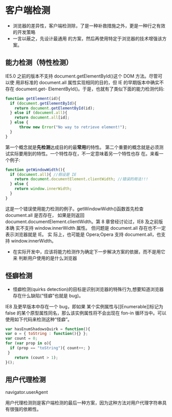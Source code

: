 # 客户端检测

- 浏览器的差异性，客户端检测除，了是一种补救措施之外，更是一种行之有效的开发策略
- 一言以蔽之，先设计最通用 的方案，然后再使用特定于浏览器的技术增强该方案。

## 能力检测（特性检测）

IE5.0 之前的版本不支持 document.getElementById()这个 DOM 方法。尽管可以使 用非标准的 document.all 属性实现相同的目的，但 IE 的早期版本中确实不存在 document.get- ElementById()。于是，也就有了类似下面的能力检测代码:
```js
function getElement(id){
  if (document.getElementById){
    return document.getElementById(id);
  } else if (document.all){
    return document.all[id];
  } else {
      throw new Error("No way to retrieve element!");
  } 
}
```
第一个概念就是**先检测**达成目的的最**常用**的特性。
第二个重要的概念就是必须测试实际要用到的特性。一个特性存在，不一定意味着另一个特性也存 在。来看一个例子:
```js
function getWindowWidth(){
  if (document.all){ //假设是 IE
    return document.documentElement.clientWidth; //错误的用法!!! 
  } else {
    return window.innerWidth;
  }
}
```
这是一个错误使用能力检测的例子。getWindowWidth()函数首先检查 document.all 是否存在， 如果是则返回 document.documentElement.clientWidth。第 8 章曾经讨论过，IE8 及之前版本确 实不支持 window.innerWidth 属性。
但问题是 document.all 存在也不一定表示浏览器就是 IE。
实 际上，也可能是 Opera;Opera 支持 document.all，也支持 window.innerWidth。


- 在实际开发中，应该将能力检测作为确定下一步解决方案的依据，而不是用它来 判断用户使用的是什么浏览器

## 怪癖检测
- 怪癖检测(quirks detection)的目标是识别浏览器的特殊行为,想要知道浏览器存在什么缺陷(“怪癖”也就是 bug)。

IE8 及更早版本中存在一个 bug，即如果 某个实例属性与[[Enumerable]]标记为 false 的某个原型属性同名，那么该实例属性将不会出现在 fon-in 循环当中。可以使用如下代码来检测这种“怪癖”。
```js
var hasEnumShadowsQuirk = function(){
var o = { toString : function(){} };
var count = 0;
for (var prop in o){
  if (prop == "toString"){ count++; } 
 }
    return (count > 1);
}();
```

## 用户代理检测
navigator.userAgent

用户代理检测则是客户端检测的最后一种方案，因为这种方法对用户代理字符串具 有很强的依赖性。